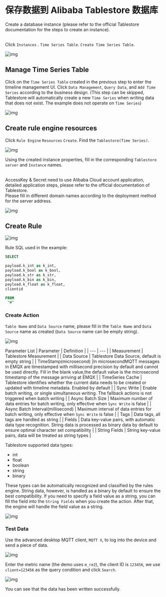 # 保存数据到 Alibaba Tablestore 数据库

Create a database instance (please refer to the official Tablestore documentation for the steps to create an instance).

</br>Click `Instances` . `Time Series Table`. `Create Time Series Table`.

![img](./assets/rule-engine/tablestore/instance_manage.png)


## Manage Time Series Table

Click on the `Time Series Table` created in the previous step to enter the timeline management UI.
Click `Data Management`, `Query Data`, and `Add Time Series` according to the business design.
(This step can be skipped, Tablestore will automatically create a new `Time Series` when writing data that does not exist. The example does not operate on `Time Series`)

![img](./assets/rule-engine/tablestore/timeline_mamge.png)

## Create rule engine resources

Click `Rule Engine` `Resources` `Create`. Find the `Tablestore(Time Series)`.

![img](./assets/rule-engine/tablestore/create_resource.png)

Using the created instance properties, fill in the corresponding `Tablestore server` and `Instance` names.

</br>
AccessKey & Secret need to use Alibaba Cloud account application, detailed application steps, please refer to the official documentation of Tablestore.
</br>
Please fill in different domain names according to the deployment method for the server address.

![img](./assets/rule-engine/tablestore/tablestore_data.png)

## Create Rule

![img](./assets/rule-engine/tablestore/create_rule.png)

Rule SQL used in the example:

```SQL
SELECT

payload.k_int as k_int,
payload.k_bool as k_bool,
payload.k_str as k_str,
payload.k_bin as k_bin,
payload.k_float as k_float,
clientid

FROM
 "#"
```

### Create Action

`Table Name` and `Data Source` name, please fill in the `Table Name` and `Data Source` name as created (`Data Source` name can be empty string).

![img](./assets/rule-engine/tablestore/create_action.png)

Parameter List
| Parameter | Definition |
| --- | --- |
| Measurement | Tablestore Measurement |
| Data Source | Tablestore Data Source, default is empty string |
| TimeStamp(microsecond) |In microsecondMQTT messages in EMQX are timestamped with millisecond precision by default and cannot be used directly. Fill in the blank value,the default value is the microsecond timestamp of the message arriving at EMQX |
| TimeSeries Cache | Tablestore identifies whether the current data needs to be created or updated with timeline metadata. Enabled by default |
| Sync Write | Enable batch writing, or single simultaneous writing. The fallback actions is not triggered when batch writing |
| Async Batch Size | Maximum number of data entries for batch writing, only effective when `Sync Write` is false |
| Async Batch Interval(millisecond) | Maximum interval of data entries for batch writing, only effective when `Sync Write` is false |
| Tags | Data tags, all tags are handled as string |
| Fields | Data key-value pairs, with automatic data type recognition. String data is processed as binary data by default to ensure optimal character set compatibility |
| String Fields | String key-value pairs, data will be treated as string types |

Tablestore supported data types:

- int
- float
- boolean
- string
- binary

These types can be automatically recognized and classified by the rules engine. String data, however, is handled as a binary by default to ensure the best compatibility. If you need to specify a field value as a string, you can fill the field into the `String Fields` when you create the action. After that, the engine will handle the field value as a string.

![img](./assets/rule-engine/tablestore/create_str_action.png)

### Test Data

Use the advanced desktop MQTT client, `MQTT X`, to log into the device and send a piece of data.

![img](./assets/rule-engine/tablestore/create_test_data.png)

Enter the metric name (the demo uses `m_re2`), the client ID is `123456`, we use `client=123456` as the query condition and click `Search`.

![img](./assets/rule-engine/tablestore/query_data.png)

You can see that the data has been written successfully.
